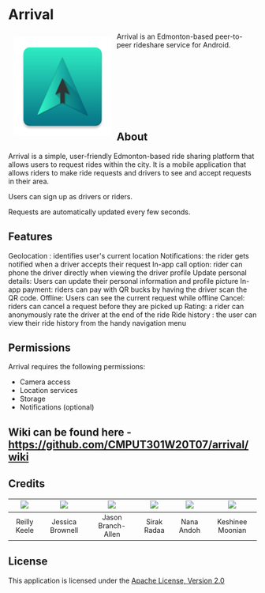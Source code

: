 # Arrival

<img src="https://raw.githubusercontent.com/CMPUT301W20T07/arrival/master/code/app/src/main/res/mipmap-xxxhdpi/ic_launcher.png" align="left" width="200" hspace="10" vspace="10">

Arrival is an Edmonton-based peer-to-peer rideshare service for Android. 
<br><br><br><br><br><br><br><br><br>

## About
Arrival is a simple, user-friendly Edmonton-based ride sharing platform that allows users to request rides within the city.
It is a mobile application that allows riders to make ride requests and drivers to see and accept requests in their area.

Users can sign up as drivers or riders.

Requests are automatically updated every few seconds.


## Features

Geolocation : identifies user's current location
Notifications: the rider gets notified when a driver accepts their request
In-app call option: rider can phone the driver directly when viewing the driver profile
Update personal details: Users can update their personal information and profile picture
In-app payment: riders can pay with QR bucks by having the driver scan the QR code.
Offline: Users can see the current request while offline
Cancel: riders can cancel a request before they are picked up
Rating: a rider can anonymously rate the driver at the end of the ride
Ride history : the user can view their ride history from the handy navigation menu


## Permissions
Arrival requires the following permissions: 
- Camera access
- Location services
- Storage
- Notifications (optional) 

## Wiki can be found here - https://github.com/CMPUT301W20T07/arrival/wiki

## Credits
| [![](https://avatars2.githubusercontent.com/u/54957139?s=460&v=4)](https://github.com/reillykeele) | [![](https://avatars0.githubusercontent.com/u/59150487?s=460&v=4)](https://github.com/JessBrownell) | [![](https://avatars3.githubusercontent.com/u/20142047?s=460&v=4)](https://github.com/jasonexus) | [![](https://avatars2.githubusercontent.com/u/60719924?s=460&v=4)](https://github.com/crazyloco4) | [![](https://avatars0.githubusercontent.com/u/59236774?s=460&v=4)](https://github.com/deadpools-besty) | [![](https://avatars1.githubusercontent.com/u/44715881?s=460&v=4)](https://github.com/KeshineeM) |
| :---: | :---: | :---: | :---: | :---: | :---: |
| Reilly Keele | Jessica Brownell| Jason Branch-Allen| Sirak Radaa| Nana Andoh | Keshinee Moonian|

## License
This application is licensed under the [Apache License, Version 2.0](https://github.com/CMPUT301W20T07/arrival/wiki/Glossary#license)
